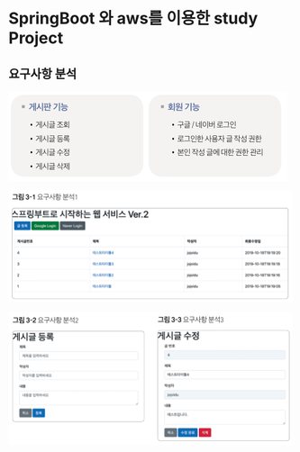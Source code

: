 # SpringBoot 와 aws를 이용한 study Project

## 요구사항 분석

![Untitled](README/Untitled.png)

![Untitled](README/Untitled%201.png)

![Untitled](README/Untitled%202.png)